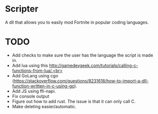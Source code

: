 # Scripter
A dll that allows you to easily mod Fortnite in popular coding languages.

# TODO

- Add checks to make sure the user has the language the script is made in.<br>
- Add lua using this http://gamedevgeek.com/tutorials/calling-c-functions-from-lua/.<br>
- Add GoLang using cgo (https://stackoverflow.com/questions/8231618/how-to-import-a-dll-function-written-in-c-using-go).
- Add JS using ffi-napi.
- Fix console output
- Figure out how to add rust. The issue is that it can only call C.
- Make deleting easier/automatic.
